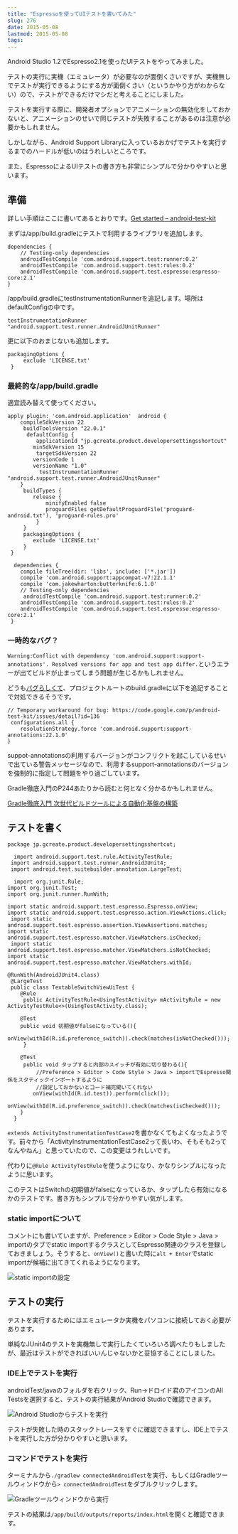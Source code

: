 ```yaml
---
title: "Espressoを使ってUIテストを書いてみた"
slug: 276
date: 2015-05-08
lastmod: 2015-05-08
tags: 
---
```


Android Studio 1.2でEspresso2.1を使ったUIテストをやってみました。

テストの実行に実機（エミュレータ）が必要なのが面倒くさいですが、実機無しでテストが実行できるようにする方が面倒くさい（というかやり方がわからない）ので、テストができるだけマシだと考えることにしました。

テストを実行する際に、開発者オプションでアニメーションの無効化をしておかないと、アニメーションのせいで同じテストが失敗することがあるのは注意が必要かもしれません。

しかしながら、Android Support Libraryに入っているおかげでテストを実行するまでのハードルが低いのはうれしいところです。

また、EspressoによるUIテストの書き方も非常にシンプルで分かりやすいと思います。


## 準備


詳しい手順はここに書いてあるとおりです。<a href="https://code.google.com/p/android-test-kit/wiki/EspressoSetupInstructions">Get started &#8211; android-test-kit</a>

まずは/app/build.gradleにテストで利用するライブラリを追加します。


```
dependencies { 
    // Testing-only dependencies 
    androidTestCompile 'com.android.support.test:runner:0.2' 
    androidTestCompile 'com.android.support.test:rules:0.2' 
    androidTestCompile 'com.android.support.test.espresso:espresso-core:2.1' 
}
```

/app/build.gradleにtestInstrumentationRunnerを追記します。場所はdefaultConfigの中です。

`testInstrumentationRunner "android.support.test.runner.AndroidJUnitRunner"`

更に以下のおまじないも追加します。


```
packagingOptions {
     exclude 'LICENSE.txt'
 }
```


### 最終的な/app/build.gradle


適宜読み替えて使ってください。


```
apply plugin: 'com.android.application'  android { 
    compileSdkVersion 22
     buildToolsVersion "22.0.1"
      defaultConfig {
         applicationId "jp.gcreate.product.developersettingsshortcut" 
        minSdkVersion 15
         targetSdkVersion 22 
        versionCode 1 
        versionName "1.0"
          testInstrumentationRunner "android.support.test.runner.AndroidJUnitRunner" 
    }
     buildTypes { 
        release { 
            minifyEnabled false 
            proguardFiles getDefaultProguardFile('proguard-android.txt'), 'proguard-rules.pro'
         }
     }
     packagingOptions { 
        exclude 'LICENSE.txt'
     }
 }

  dependencies { 
    compile fileTree(dir: 'libs', include: ['*.jar']) 
    compile 'com.android.support:appcompat-v7:22.1.1' 
    compile 'com.jakewharton:butterknife:6.1.0'  
    // Testing-only dependencies
     androidTestCompile 'com.android.support.test:runner:0.2' 
    androidTestCompile 'com.android.support.test:rules:0.2' 
    androidTestCompile 'com.android.support.test.espresso:espresso-core:2.1'
 }
```


### 一時的なバグ？


`Warning:Conflict with dependency 'com.android.support:support-annotations'. Resolved versions for app and test app differ.`というエラーが出てビルドが止まってしまう問題が生じるかもしれません。

どうも<a href="https://code.google.com/p/android-test-kit/issues/detail?id=136">バグらしくて</a>、プロジェクトルートのbuild.gradleに以下を追記することで対処できるそうです。


```
// Temporary workaround for bug: https://code.google.com/p/android-test-kit/issues/detail?id=136
 configurations.all { 
    resolutionStrategy.force 'com.android.support:support-annotations:22.1.0' 
}
```

suppot-annotationsの利用するバージョンがコンフリクトを起こしているせいで出ている警告メッセージなので、利用するsupport-annotationsのバージョンを強制的に指定して問題をやり過ごしています。

Gradle徹底入門のP244あたりから読むと何となく分かるかもしれません。

<div data-role="amazonjs" data-asin="B00PC1JPJE" data-locale="JP" data-tmpl="" data-img-size="" class="asin_B00PC1JPJE_JP_ amazonjs_item"><div class="amazonjs_indicator"><span class="amazonjs_indicator_img"></span><a class="amazonjs_indicator_title" href="#">Gradle徹底入門 次世代ビルドツールによる自動化基盤の構築</a><span class="amazonjs_indicator_footer"></span></div></div>

## テストを書く



```
package jp.gcreate.product.developersettingsshortcut;

  import android.support.test.rule.ActivityTestRule;
 import android.support.test.runner.AndroidJUnit4;
 import android.test.suitebuilder.annotation.LargeTest;

  import org.junit.Rule; 
import org.junit.Test; 
import org.junit.runner.RunWith;  

import static android.support.test.espresso.Espresso.onView; 
import static android.support.test.espresso.action.ViewActions.click;
 import static android.support.test.espresso.assertion.ViewAssertions.matches; 
import static android.support.test.espresso.matcher.ViewMatchers.isChecked;
 import static android.support.test.espresso.matcher.ViewMatchers.isNotChecked; 
import static android.support.test.espresso.matcher.ViewMatchers.withId;  

@RunWith(AndroidJUnit4.class)
 @LargeTest
 public class TextableSwitchViewUiTest { 
    @Rule
     public ActivityTestRule<UsingTestActivity> mActivityRule = new ActivityTestRule<>(UsingTestActivity.class);  

    @Test 
    public void 初期値がfalseになっている(){ 
        onView(withId(R.id.preference_switch)).check(matches(isNotChecked()));
     }  

    @Test
     public void タップすると内部のスイッチが有効に切り替わる(){
         //Preference > Editor > Code Style > Java > importでEspresso関係をスタティックインポートするように
         //設定しておかないとコード補完聞いてくれない 
        onView(withId(R.id.test)).perform(click()); 
        onView(withId(R.id.preference_switch)).check(matches(isChecked())); 
    }
  } 
```

`extends ActivityInstrumentationTestCase2`を書かなくてもよくなったようです。前々から「ActivityInstrumentationTestCase2って長いわ、そもそも2ってなんやねん」と思っていたので、この変更はうれしいです。

代わりに`@Rule ActivityTestRule`を使うようになり、かなりシンプルになったように思います。

このテストはSwitchの初期値がfalseになっているか、タップしたら有効になるかのテストです。書き方もシンプルで分かりやすい気がします。


### static importについて


コメントにも書いていますが、Preference > Editor > Code Style > Java > importのタブでstatic importするクラスとしてEspresso関連のクラスを登録しておきましょう。そうすると、`onView()`と書いた時に`alt + Enter`でstatic importが候補に出てきてくれるようになります。

![static importの設定](ec477c475d94d5e34e5d44e1d5080b65.jpg)


## テストの実行


テストを実行するためにはエミュレータか実機をパソコンに接続しておく必要があります。

単純なJUnit4のテストを実機無しで実行したくていろいろ調べたりもしましたが、最近はテストができればいいんじゃないかと妥協することにしました。


### IDE上でテストを実行


androidTest/javaのフォルダを右クリック、Run→ドロイド君のアイコンのAll Testsを選択すると、テストの実行結果がAndroid Studioで確認できます。

![Android Studioからテストを実行](55b349f6d681d58fed60c1ca70b8bdfe.jpg)

テストが失敗した時のスタックトレースをすぐに確認できますし、IDE上でテストを実行した方が分かりやすいと思います。


### コマンドでテストを実行


ターミナルから`./gradlew connectedAndroidTest`を実行、もしくはGradleツールウィンドウから`> connectedAndroidTest`をダブルクリックします。

![Gradleツールウィンドウから実行](a1dc4f5f0d39802e1a9ffd1cbd4478e8.jpg)

テストの結果は`/app/build/outputs/reports/index.html`を開くと確認できます。


  